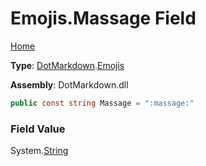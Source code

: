 # Emojis\.Massage Field

[Home](../../../README.md)

**Type**: [DotMarkdown](../../README.md)\.[Emojis](../README.md)

**Assembly**: DotMarkdown\.dll

```csharp
public const string Massage = ":massage:"
```

### Field Value

System\.[String](https://docs.microsoft.com/en-us/dotnet/api/system.string)